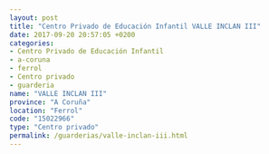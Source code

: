 ```yaml
---
layout: post
title: "Centro Privado de Educación Infantil VALLE INCLAN III"
date: 2017-09-20 20:57:05 +0200
categories:
- Centro Privado de Educación Infantil
- a-coruna
- ferrol
- Centro privado
- guarderia
name: "VALLE INCLAN III"
province: "A Coruña"
location: "Ferrol"
code: "15022966"
type: "Centro privado"
permalink: /guarderias/valle-inclan-iii.html
---
```

